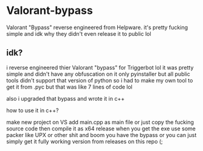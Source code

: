 # Valorant-bypass
Valorant "Bypass" reverse engineered from Helpware. it's pretty fucking simple and idk why they didn't even release it to public lol

## idk?

i reverse engineered thier Valorant "bypass" for Triggerbot lol it was pretty simple and didn't have any obfuscation on it only pyinstaller but all public tools didn't support that version of python so i had to make my own tool to get it from .pyc but that was like 7 lines of code lol

also i upgraded that bypass and wrote it in c++ 

how to use it in c++?

make new project on VS add main.cpp as main file or just copy the fucking source code then compile it as x64 release when you get the exe use some packer like UPX or other shit and boom you have the bypass or you can just simply get it fully working version from releases on this repo (;

